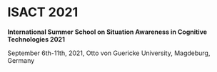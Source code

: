 # ISACT 2021
**International Summer School on Situation Awareness in Cognitive Technologies 2021**

September 6th-11th, 2021, Otto von Guericke University, Magdeburg, Germany
